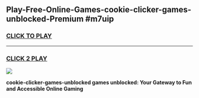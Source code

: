 
## Play-Free-Online-Games-cookie-clicker-games-unblocked-Premium #m7uip
<h3>
<a href="https://premium.freeplayer.one?title=cookie-clicker-games-unblocked&ref=8M">CLICK TO PLAY</a></h3>
<hr>

<h3>
<a href="https://premium.freeplayer.one?title=cookie-clicker-games-unblocked&ref=8M">CLICK 2 PLAY</a>
  
</h3>

<a href="https://premium.freeplayer.one?title=cookie-clicker-games-unblocked&ref=8M"><img src="https://clearcache.store/games.png"></a>


**cookie-clicker-games-unblocked games unblocked: Your Gateway to Fun and Accessible Online Gaming**
